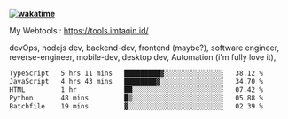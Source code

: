 **[![wakatime](https://wakatime.com/badge/user/87646243-158a-4241-a3cb-668e1fa2dbb8.svg)](https://wakatime.com/@87646243-158a-4241-a3cb-668e1fa2dbb8?style=plastic)**


My Webtools : https://tools.imtaqin.id/


devOps, nodejs dev, backend-dev, frontend (maybe?), software engineer, reverse-engineer, mobile-dev, desktop dev, Automation (i'm fully love it), 

<!--START_SECTION:waka-->

```txt
TypeScript   5 hrs 11 mins   █████████▓░░░░░░░░░░░░░░░   38.12 %
JavaScript   4 hrs 43 mins   ████████▓░░░░░░░░░░░░░░░░   34.70 %
HTML         1 hr            ██░░░░░░░░░░░░░░░░░░░░░░░   07.42 %
Python       48 mins         █▒░░░░░░░░░░░░░░░░░░░░░░░   05.88 %
Batchfile    19 mins         ▓░░░░░░░░░░░░░░░░░░░░░░░░   02.39 %
```

<!--END_SECTION:waka-->
